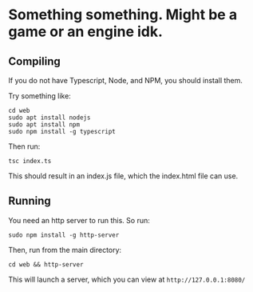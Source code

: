 # Something something. Might be a game or an engine idk.

## Compiling
If you do not have Typescript, Node, and NPM, you should install them.

Try something like:
```
cd web
sudo apt install nodejs
sudo apt install npm
sudo npm install -g typescript
```

Then run:
```
tsc index.ts
```
This should result in an index.js file, which the index.html file can use.

## Running
You need an http server to run this. So run:
```
sudo npm install -g http-server
```
Then, run from the main directory:
```
cd web && http-server
```

This will launch a server, which you can view at `http://127.0.0.1:8080/`